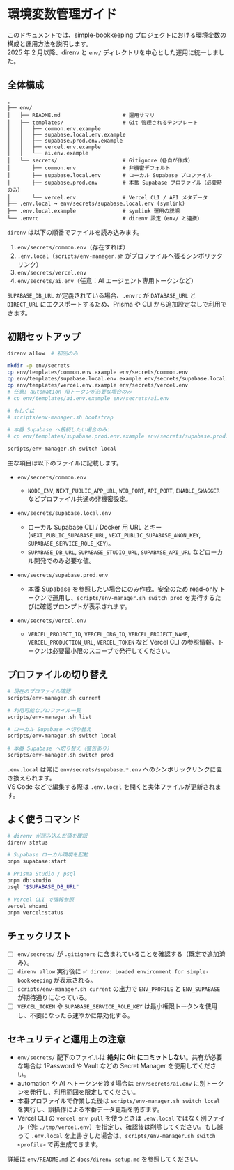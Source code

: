 # 環境変数管理ガイド

このドキュメントでは、simple-bookkeeping プロジェクトにおける環境変数の構成と運用方法を説明します。  
2025 年 2 月以降、direnv と `env/` ディレクトリを中心とした運用に統一しました。

## 全体構成

```
.
├── env/
│   ├── README.md                    # 運用サマリ
│   ├── templates/                   # Git 管理されるテンプレート
│   │   ├── common.env.example
│   │   ├── supabase.local.env.example
│   │   ├── supabase.prod.env.example
│   │   ├── vercel.env.example
│   │   └── ai.env.example
│   └── secrets/                     # Gitignore（各自が作成）
│       ├── common.env               # 非機密デフォルト
│       ├── supabase.local.env       # ローカル Supabase プロファイル
│       ├── supabase.prod.env        # 本番 Supabase プロファイル（必要時のみ）
│       └── vercel.env               # Vercel CLI / API メタデータ
├── .env.local → env/secrets/supabase.local.env (symlink)
├── .env.local.example               # symlink 運用の説明
└── .envrc                           # direnv 設定（env/ と連携）
```

`direnv` は以下の順番でファイルを読み込みます。

1. `env/secrets/common.env`（存在すれば）
2. `.env.local`（`scripts/env-manager.sh` がプロファイルへ張るシンボリックリンク）
3. `env/secrets/vercel.env`
4. `env/secrets/ai.env`（任意：AI エージェント専用トークンなど）

`SUPABASE_DB_URL` が定義されている場合、`.envrc` が `DATABASE_URL` と `DIRECT_URL` にエクスポートするため、Prisma や CLI から追加設定なしで利用できます。

## 初期セットアップ

```bash
direnv allow  # 初回のみ

mkdir -p env/secrets
cp env/templates/common.env.example env/secrets/common.env
cp env/templates/supabase.local.env.example env/secrets/supabase.local.env
cp env/templates/vercel.env.example env/secrets/vercel.env
# 任意: automation 用トークンが必要な場合のみ
# cp env/templates/ai.env.example env/secrets/ai.env

# もしくは
# scripts/env-manager.sh bootstrap

# 本番 Supabase へ接続したい場合のみ:
# cp env/templates/supabase.prod.env.example env/secrets/supabase.prod.env

scripts/env-manager.sh switch local
```

主な項目は以下のファイルに記載します。

- `env/secrets/common.env`
  - `NODE_ENV`, `NEXT_PUBLIC_APP_URL`, `WEB_PORT`, `API_PORT`, `ENABLE_SWAGGER` などプロファイル共通の非機密設定。

- `env/secrets/supabase.local.env`
  - ローカル Supabase CLI / Docker 用 URL とキー (`NEXT_PUBLIC_SUPABASE_URL`, `NEXT_PUBLIC_SUPABASE_ANON_KEY`, `SUPABASE_SERVICE_ROLE_KEY`)。
  - `SUPABASE_DB_URL`, `SUPABASE_STUDIO_URL`, `SUPABASE_API_URL` などローカル開発でのみ必要な値。

- `env/secrets/supabase.prod.env`
  - 本番 Supabase を参照したい場合にのみ作成。安全のため read-only トークンで運用し、`scripts/env-manager.sh switch prod` を実行するたびに確認プロンプトが表示されます。

- `env/secrets/vercel.env`
  - `VERCEL_PROJECT_ID`, `VERCEL_ORG_ID`, `VERCEL_PROJECT_NAME`, `VERCEL_PRODUCTION_URL`, `VERCEL_TOKEN` など Vercel CLI の参照情報。トークンは必要最小限のスコープで発行してください。

## プロファイルの切り替え

```bash
# 現在のプロファイル確認
scripts/env-manager.sh current

# 利用可能なプロファイル一覧
scripts/env-manager.sh list

# ローカル Supabase へ切り替え
scripts/env-manager.sh switch local

# 本番 Supabase へ切り替え（警告あり）
scripts/env-manager.sh switch prod
```

`.env.local` は常に `env/secrets/supabase.*.env` へのシンボリックリンクに置き換えられます。  
VS Code などで編集する際は `.env.local` を開くと実体ファイルが更新されます。

## よく使うコマンド

```bash
# direnv が読み込んだ値を確認
direnv status

# Supabase ローカル環境を起動
pnpm supabase:start

# Prisma Studio / psql
pnpm db:studio
psql "$SUPABASE_DB_URL"

# Vercel CLI で情報参照
vercel whoami
pnpm vercel:status
```

## チェックリスト

- [ ] `env/secrets/` が `.gitignore` に含まれていることを確認する（既定で追加済み）。
- [ ] `direnv allow` 実行後に `✅ direnv: Loaded environment for simple-bookkeeping` が表示される。
- [ ] `scripts/env-manager.sh current` の出力で `ENV_PROFILE` と `ENV_SUPABASE` が期待通りになっている。
- [ ] `VERCEL_TOKEN` や `SUPABASE_SERVICE_ROLE_KEY` は最小権限トークンを使用し、不要になったら速やかに無効化する。

## セキュリティと運用上の注意

- `env/secrets/` 配下のファイルは **絶対に Git にコミットしない**。共有が必要な場合は 1Password や Vault などの Secret Manager を使用してください。
- automation や AI へトークンを渡す場合は `env/secrets/ai.env` に別トークンを発行し、利用範囲を限定してください。
- 本番プロファイルで作業した後は `scripts/env-manager.sh switch local` を実行し、誤操作による本番データ更新を防ぎます。
- Vercel CLI の `vercel env pull` を使うときは `.env.local` ではなく別ファイル（例: `./tmp/vercel.env`）を指定し、確認後は削除してください。もし誤って `.env.local` を上書きした場合は、`scripts/env-manager.sh switch <profile>` で再生成できます。

詳細は `env/README.md` と `docs/direnv-setup.md` を参照してください。
